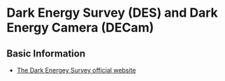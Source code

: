 # Dark Energy Survey (DES) and Dark Energy Camera (DECam)

## Basic Information

* [The Dark Energey Survey official website](https://www.darkenergysurvey.org/)


